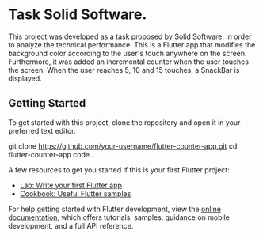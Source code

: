 # Task Solid Software.

This project was developed as a task proposed by Solid Software. In order to analyze the technical performance.
This is a Flutter app that modifies the background color according to the user's touch anywhere on the screen. Furthermore, it was added
an incremental counter when the user touches the screen. When the user reaches 5, 10 and 15 touches, a SnackBar is displayed.

## Getting Started

To get started with this project, clone the repository and open it in your preferred text editor.

git clone https://github.com/your-username/flutter-counter-app.git
cd flutter-counter-app
code .

A few resources to get you started if this is your first Flutter project:

- [Lab: Write your first Flutter app](https://docs.flutter.dev/get-started/codelab)
- [Cookbook: Useful Flutter samples](https://docs.flutter.dev/cookbook)

For help getting started with Flutter development, view the
[online documentation](https://docs.flutter.dev/), which offers tutorials,
samples, guidance on mobile development, and a full API reference.
